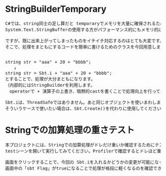 # StringBuilderTemporary
<pre>
C#では、string同士の足し算だと temporaryでメモリを大量に確保されるため、
System.Text.StringBufferの使用する方がパフォーマンス的にもメモリ的にも良いです。

ですが、既に出来上がってしまったものをイチイチ対応するのはとても大変です。
そこで、処理をまともにするコードを簡単に書けるためのクラスを今回用意しました


string str = "aaa" + 20 + "bbbb"; 
　　↓
string str = Sbt.i + "aaa" + 20 + "bbbb"; 
とすることで、処理が大分まともになります。
（内部的にはStringBuilderを利用します。
　operatorで + 演算子の上書き、暗黙的castを書くことで処理向上を行っております)

Sbt.iは、ThreadSafeではありません。あと同じオブジェクトを使いまわします。
そういうケースで使いたい場合は、Sbt.Create()を代わりに使用してください。
</pre>

# Stringでの加算処理の重さテスト
<pre>
本プロジェクトには、Stringでの加算処理がドレだけ重いか確認するためにテストケースを用意しました。
testシーンを開いて実行してみてください。Profilerで確認するとドレほど重いかが確認できます。

画面をクリックすることで、今回の Sbt.iを入れるかどうかの変更が可能になっています。
画面中の「sbt Flag」がtrueになることで処理が格段に軽くなるのを確認できるかと思います。
</pre>
